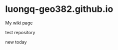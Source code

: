 # luongq-geo382.github.io

[My wiki page](https://github.com/lquan02/luongq-geo382.github.io/blob/main/wiki.md)

test repository 

new today